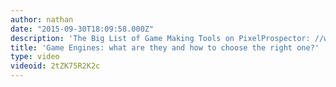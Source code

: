 ```yaml
---
author: nathan
date: "2015-09-30T18:09:58.000Z"
description: 'The Big List of Game Making Tools on PixelProspector: //www.pixelprospector.com/the-big-list-of-game-making-tools/'
title: 'Game Engines: what are they and how to choose the right one?'
type: video
videoid: 2tZK75R2K2c
---
```


